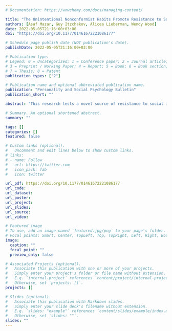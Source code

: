 ```yaml
---
# Documentation: https://wowchemy.com/docs/managing-content/

title: "The Unintentional Nonconformist Habits Promote Resistance to Social Influence"
authors: [Asaf Mazar, Guy Itzchakov, Alicea Lieberman, Wendy Wood]
date: 2022-05-05T21:16:00+03:00
doi: "https://doi.org/10.1177/01461672221086177"

# Schedule page publish date (NOT publication's date).
publishDate: 2022-05-05T21:16:00+03:00

# Publication type.
# Legend: 0 = Uncategorized; 1 = Conference paper; 2 = Journal article;
# 3 = Preprint / Working Paper; 4 = Report; 5 = Book; 6 = Book section;
# 7 = Thesis; 8 = Patent
publication_types: ["2"]

# Publication name and optional abbreviated publication name.
publication: "Personality and Social Psychology Bulletin"
publication_short: ""

abstract: "This research tests a novel source of resistance to social influence—the automatic repetition of habit. In three experiments, participants with strong habits failed to align their behavior with others. Specifically, participants with strong habits to drink water in a dining hall or snack while working did not mimic others’ drinking or eating, whereas those with weak habits conformed. Similarly, participants with strong habits did not shift expectations that they would act in line with descriptive norms, whereas those with weak habits reported more normative behavioral expectations. This habit resistance was not due to a failure to perceive influence: Both strong and weak habit participants’ recalled others’ behavior accurately, and it was readily accessible. Furthermore, strong habit participants shifted their normative beliefs but not behavior in line with descriptive norms. Thus, habits create behavioral resistance despite people’s recognition and acceptance of social influence."

# Summary. An optional shortened abstract.
summary: ""

tags: []
categories: []
featured: false

# Custom links (optional).
#   Uncomment and edit lines below to show custom links.
# links:
# - name: Follow
#   url: https://twitter.com
#   icon_pack: fab
#   icon: twitter

url_pdf: https://doi.org/10.1177/01461672221086177
url_code:
url_dataset:
url_poster:
url_project:
url_slides:
url_source:
url_video:

# Featured image
# To use, add an image named `featured.jpg/png` to your page's folder.
# Focal points: Smart, Center, TopLeft, Top, TopRight, Left, Right, BottomLeft, Bottom, BottomRight.
image:
  caption: ""
  focal_point: ""
  preview_only: false

# Associated Projects (optional).
#   Associate this publication with one or more of your projects.
#   Simply enter your project's folder or file name without extension.
#   E.g. `internal-project` references `content/project/internal-project/index.md`.
#   Otherwise, set `projects: []`.
projects: []

# Slides (optional).
#   Associate this publication with Markdown slides.
#   Simply enter your slide deck's filename without extension.
#   E.g. `slides: "example"` references `content/slides/example/index.md`.
#   Otherwise, set `slides: ""`.
slides: ""
---
```

